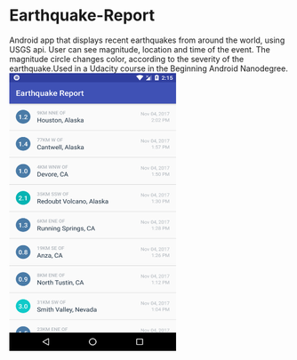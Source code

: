 # Earthquake-Report
Android app that displays recent earthquakes from around the world, using USGS api. User can see magnitude, location and time of the event. The magnitude circle changes color, according to the severity of the earthquake.Used in a Udacity course in the Beginning Android Nanodegree.
<br>
<img src="app/src/main/res/drawable/screenshot.png" width="300" height="500">
